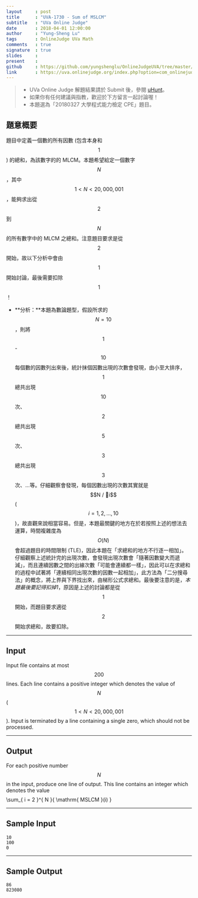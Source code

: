 ```yaml
---
layout     : post
title      : "UVA-1730 - Sum of MSLCM"
subtitle   : "UVa Online Judge"
date       : 2018-04-01 12:00:00
author     : "Yung-Sheng Lu"
tags       : OnlineJudge UVa Math
comments   : true
signature  : true
slides     : 
present    :
github     : https://github.com/yungshenglu/OnlineJudgeUVA/tree/master/UVA-1730
link       : https://uva.onlinejudge.org/index.php?option=com_onlinejudge&Itemid=8&page=show_problem&category=&problem=4926&mosmsg=Submission+received+with+ID+21077134
---
```


> * UVa Online Judge 解題結果請於 Submit 後，參閱 [uHunt](https://uhunt.onlinejudge.org/)。
> * 如果你有任何建議與指教，歡迎於下方留言一起討論喔！
> * 本題選為「20180327 大學程式能力檢定 CPE」題目。

## 題意概要

題目中定義一個數的所有因數 (包含本身和 $$1$$) 的總和，為該數字的的 MLCM。本題希望給定一個數字 $$N$$，其中 $$1 < N < 20,000,001$$，能夠求出從 $$2$$ 到 $$N$$ 的所有數字中的 MLCM 之總和。注意題目要求是從 $$2$$ 開始，故以下分析中會由 $$1$$ 開始討論，最後需要扣除 $$1$$！

* **分析：**本題為數論題型，假設所求的 $$N = 10$$，則將 $$1$$ - $$10$$ 每個數的因數列出來後，統計抹個因數出現的次數會發現，由小至大排序，$$1$$ 總共出現 $$10$$ 次、$$2$$ 總共出現 $$5$$ 次、$$3$$ 總共出現 $$3$$ 次、...等。仔細觀察會發現，每個因數出現的次數其實就是 $$N / i$$ ($$i = 1, 2, ..., 10$$)，故直觀來說相當容易。但是，本題最關鍵的地方在於若按照上述的想法去運算，時間複雜度為 $$O(N)$$ 會超過題目的時間限制 (TLE)，因此本題在「求總和的地方不行逐一相加」。仔細觀察上述統計完的出現次數，會發現出現次數會「隨著因數變大而遞減」，而且連續因數之間的出線次數「可能會連續都一樣」，因此可以在求總和的過程中試著將「連續相同出現次數的因數一起相加」，此方法為「二分搜尋法」的概念，將上界與下界找出來，由梯形公式求總和。最後要注意的是，*本題最後要記得扣掉1*，原因是上述的討論都是從 $$1$$ 開始，而題目要求適從 $$2$$ 開始求總和，故要扣除。

---
## Input

Input file contains at most $$200$$ lines. Each line contains a positive integer which denotes the value of $$N$$ ($$1 < N < 20,000,001$$). Input is terminated by a line containing a single zero, which should not be processed.

---
## Output

For each positive number $$N$$ in the input, produce one line of output. This line contains an integer which denotes the value 
$$$$
\sum_{ i = 2 }^{ N }{ \mathrm{ MSLCM }(i) } 
$$$$

---
## Sample Input

```
10
100
0
```

---
## Sample Output

```
86
823080
```